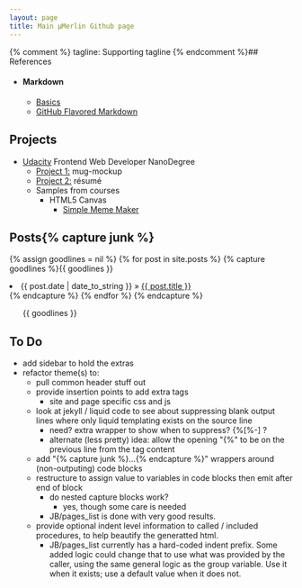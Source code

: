 ```yaml
---
layout: page
title: Main μMerlin Github page
---
```

{% comment %}
tagline: Supporting tagline
{% endcomment %}## References
* #### Markdown
  * <a href="https://help.github.com/articles/markdown-basics">Basics</a>
  * <a href="https://help.github.com/articles/github-flavored-markdown/">GitHub Flavored Markdown</a>

## Projects
* <a href="https://www.udacity.com/">Udacity</a> Frontend Web Developer NanoDegree
  * <a href="/mug-mockup/">Project 1:</a> mug-mockup
  * <a href="/resume/">Project 2:</a> résumé
  * Samples from courses
    * HTML5 Canvas
      * <a href="/udacity/canvas/memeMaker.html">Simple Meme Maker</a>

## Posts{% capture junk %}
  {% assign goodlines = nil %}
  {% for post in site.posts %}
    {% capture goodlines %}{{ goodlines }}
  <li>{{ post.date | date_to_string }} &raquo; <a href="{{ BASE_PATH }}{{ post.url }}">{{ post.title }}</a></li>{% endcapture %}
  {% endfor %}
{% endcapture %}
<ul class="posts">{{ goodlines }}
</ul>


## To Do
* add sidebar to hold the extras
* refactor theme(s) to:
  * pull common header stuff out
  * provide insertion points to add extra tags
    * site and page specific css and js
  * look at jekyll / liquid code to see about suppressing blank output lines where only liquid templating exists on the source line
    * need? extra wrapper to show when to suppress?  {&zwnj;%[%-] ?
    * alternate (less pretty) idea: allow the opening "{&zwnj;%" to be on the previous line from the tag content
  * add "{&zwnj;% capture junk %}…{&zwnj;% endcapture %}" wrappers around (non-outputing) code blocks
  * restructure to assign value to variables in code blocks then emit after end of block
    * do nested capture blocks work?
      * yes, though some care is needed
    * JB/pages_list is done with very good results.
  * provide optional indent level information to called / included procedures, to help beautify the generatted html.
    * JB/pages_list currently has a hard-coded indent prefix.  Some added logic could change that to use what was provided by the caller, using the same general logic as the group variable.  Use it when it exists; use a default value when it does not.
